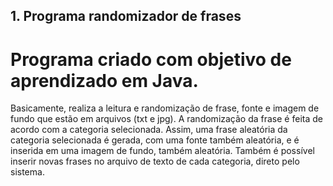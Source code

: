 ## 1. Programa randomizador de frases
# Programa criado com objetivo de aprendizado em Java. 
Basicamente, realiza a leitura e randomização de frase, fonte e imagem de fundo que estão em arquivos (txt e jpg). A randomização da frase é feita de acordo com a categoria selecionada. Assim, uma frase aleatória da categoria selecionada é gerada, com uma fonte também aleatória, e é inserida em uma imagem de fundo, também aleatória. 
Também é possível inserir novas frases no arquivo de texto de cada categoria, direto pelo sistema.
